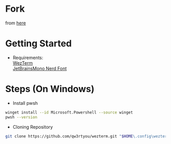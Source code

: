 # Fork 
from [here](https://github.com/KevinSilvester/wezterm-config)

# Getting Started
- Requirements:  
[WezTerm](https://wezterm.org/installation.html)  
[JetBrainsMono Nerd Font](https://github.com/ryanoasis/nerd-fonts/releases/download/v3.4.0/JetBrainsMono.zip)  
 

# Steps (On Windows)

- Install pwsh
```sh
winget install --id Microsoft.Powershell --source winget
pwsh --version
```

- Cloning Repository
```sh
git clone https://github.com/qw3rtyou/wezterm.git "$HOME\.config\wezterm"
```
